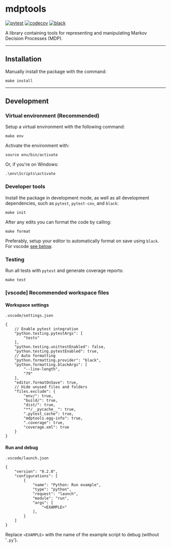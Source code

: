 # mdptools

[![pytest](https://github.com/mholdg16/py-mdptools/actions/workflows/pytest.yml/badge.svg)](https://github.com/mholdg16/py-mdptools/actions/workflows/pytest.yml)
[![codecov](https://codecov.io/gh/mholdg16/py-mdptools/branch/master/graph/badge.svg?token=2ONO8MQDHT)](https://codecov.io/gh/mholdg16/py-mdptools)
[![black](https://github.com/mholdg16/py-mdptools/actions/workflows/black.yml/badge.svg)](https://github.com/mholdg16/py-mdptools/actions/workflows/black.yml)

A library containing tools for representing and manipulating Markov Decision Processes (MDP).

---

## Installation

Manually install the package with the command:

```console
make install
```

---

## Development

### Virtual environment (Recommended)

Setup a virtual environment with the following command:

```console
make env
```

Activate the environment with:

```console
source env/bin/activate
```

Or, if you're on Windows:

```console
.\env\Scripts\activate
```


### Developer tools

Install the package in development mode, as well as all development dependencies, such as `pytest`, `pytest-cov`, and `black`:

```console
make init
```

After any edits you can format the code by calling:

```console
make format
```

Preferably, setup your editor to automatically format on save using `black`. For vscode [see below](#workspace-settings).


### Testing

Run all tests with `pytest` and generate coverage reports:

```console
make test
```


### [vscode] Recommended workspace files

#### Workspace settings

`.vscode/settings.json`

```jsonc
{
    // Enable pytest integration
    "python.testing.pytestArgs": [
        "tests"
    ],
    "python.testing.unittestEnabled": false,
    "python.testing.pytestEnabled": true,
    // Auto formatting
    "python.formatting.provider": "black",
    "python.formatting.blackArgs": [
        "--line-length",
        "79"
    ],
    "editor.formatOnSave": true,
    // Hide unused files and folders
    "files.exclude": {
        "env/": true,
        "build/": true,
        "dist/": true,
        "**/__pycache__": true,
        ".pytest_cache": true,
        "mdptools.egg-info": true,
        ".coverage": true,
        "coverage.xml": true
    }
}
```


#### Run and debug

`.vscode/launch.json`

```jsonc
{
    "version": "0.2.0",
    "configurations": [
        {
            "name": "Python: Run example",
            "type": "python",
            "request": "launch",
            "module": "run",
            "args": [
                "<EXAMPLE>"
            ],
        }
    ]
}
```

Replace `<EXAMPLE>` with the name of the example script to debug (without '`.py`').
